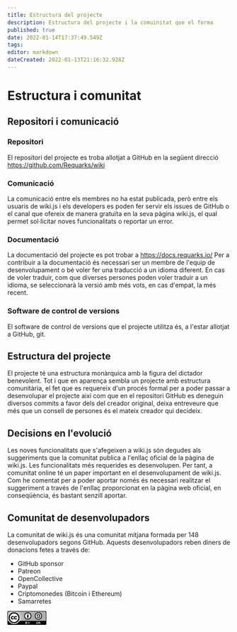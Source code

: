 ```yaml
---
title: Estructura del projecte
description: Estructura del projecte i la comuinitat que el forma
published: true
date: 2022-01-14T17:37:49.549Z
tags: 
editor: markdown
dateCreated: 2022-01-13T21:16:32.928Z
---
```


# Estructura i comunitat
## Repositori i comunicació
### Repositori
El repositori del projecte es troba allotjat a GitHub en la següent direcció https://github.com/Requarks/wiki
### Comunicació
La comunicació entre els membres no ha estat publicada, però entre els usuaris de wiki.js i els developers es poden fer servir els issues de GitHub o el canal que ofereix de manera gratuïta en la seva pàgina wiki.js, el qual permet sol·licitar noves funcionalitats o reportar un error.
### Documentació
La documentació del projecte es pot trobar a https://docs.requarks.io/
Per a contribuir a la documentació és necessari ser un membre de l'equip de desenvolupament o bé voler fer una traducció a un idioma diferent. En cas de voler traduir, com que diverses persones poden voler traduir a un idioma, se seleccionarà la versió amb més vots, en cas d'empat, la més recent.
### Software de control de versions
El software de control de versions que el projecte utilitza és, a l'estar allotjat a GitHub, git.
## Estructura del projecte
El projecte té una estructura monàrquica amb la figura del dictador benevolent. Tot i que en aparença sembla un projecte amb estructura comunitària, el fet que es requereix d'un procés formal per a poder passar a desenvolupar el projecte així com que en el repositori GitHub es deneguin diversos commits a favor dels del creador original, deixa entreveure que més que un consell de persones és el mateix creador qui decideix.
## Decisions en l'evolució
Les noves funcionalitats que s'afegeixen a wiki.js són degudes als suggeriments que la comunitat publica a l'enllaç oficial de la pàgina de wiki.js. Les funcionalitats més requerides es desenvolupen. Per tant, a comunitat online té un paper important en el desenvolupament de wiki.js. Com he comentat per a poder aportar només és necessari realitzar el suggeriment a través de l'enllaç proporcionat en la pàgina web oficial, en conseqüència, és bastant senzill aportar.
## Comunitat de desenvolupadors
La comunitat de wiki.js és una comunitat mitjana formada per 148 desenvolupadors segons GitHub. Aquests desenvolupadors reben diners de donacions fetes a través de:
- GitHub sponsor
- Patreon
- OpenCollective
- Paypal
- Criptomonedes (Bitcoin i Ethereum)
- Samarretes



![88x31.png](/88x31.png)
